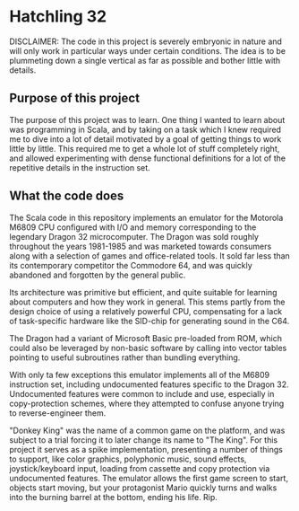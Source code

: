 # Hatchling 32

DISCLAIMER: The code in this project is severely embryonic in nature and will only 
work in particular ways under certain conditions. The idea is to be plummeting down a single 
vertical as far as possible and bother little with details.

## Purpose of this project

The purpose of this project was to learn. One thing I wanted to learn about was programming in Scala, and by taking on a task which I knew required me to dive into a lot of detail motivated by a goal of getting things to work little by little. This required me to get a whole lot of stuff completely right, and allowed experimenting with dense functional definitions for a lot of the repetitive details in the instruction set.

## What the code does

The Scala code in this repository implements an emulator for the Motorola M6809 CPU configured with I/O and memory corresponding to the legendary Dragon 32 microcomputer. The Dragon was sold roughly throughout the years 1981-1985 and was marketed towards consumers along with a selection of games and office-related tools. It sold far less than its contemporary competitor the Commodore 64, and was quickly abandoned and forgotten by the general public. 

Its architecture was primitive but efficient, and quite suitable for learning about computers and how they work in general. This stems partly from the design choice of using a relatively powerful CPU, compensating for a lack of task-specific hardware like the SID-chip for generating sound in the C64.

The Dragon had a variant of Microsoft Basic pre-loaded from ROM, which could also be leveraged by non-basic software by calling into vector tables pointing to useful subroutines rather than bundling everything.

With only ta few exceptions this emulator implements all of the M6809 instruction set, including undocumented features specific to the Dragon 32. Undocumented features were common to include and use, especially in copy-protection schemes, where they attempted to confuse anyone trying to reverse-engineer them. 

"Donkey King" was the name of a common game on the platform, and was subject to a trial forcing it to later change its name to "The King". For this project it serves as a spike implementation, presenting a number of things to support, like color graphics, polyphonic music, sound effects, joystick/keyboard input, loading from cassette and copy protection via undocumented features. The emulator allows the first game screen to start, objects start moving, but your protagonist Mario quickly turns and walks into the burning barrel at the bottom, ending his life. Rip.
